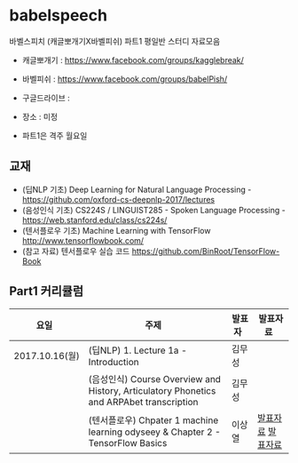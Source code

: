 # babelspeech

바벨스피치 (캐글뽀개기X바벨피쉬) 파트1 평일반 스터디 자료모음

* 캐글뽀개기 : https://www.facebook.com/groups/kagglebreak/
* 바벨피쉬 : https://www.facebook.com/groups/babelPish/

* 구글드라이브 : 
* 장소 : 미정 
* 파트1은 격주 월요일

## 교재
* (딥NLP 기초) Deep Learning for Natural Language Processing - https://github.com/oxford-cs-deepnlp-2017/lectures
* (음성인식 기초) CS224S / LINGUIST285 - Spoken Language Processing - https://web.stanford.edu/class/cs224s/
* (텐서플로우 기초) Machine Learning with TensorFlow http://www.tensorflowbook.com/ 
* (참고 자료) 텐서플로우 실습 코드 https://github.com/BinRoot/TensorFlow-Book


## Part1 커리큘럼
|요일   |주제   |발표자   |발표자료   |
|---|---|---|---|
|2017.10.16(월)|(딥NLP) 1. Lecture 1a - Introduction |김무성||
||(음성인식) Course Overview and History, Articulatory Phonetics and ARPAbet transcription |김무성||
||(텐서플로우) Chpater 1 machine learning odyseey & Chapter 2 - TensorFlow Basics |이상열|[발표자료](https://github.com/KaggleBreak/babelspeech/blob/master/part1/tf_basic/ch01/A%20machine-learning%20odyssey.ipynb) [발표자료](https://github.com/KaggleBreak/babelspeech/blob/master/part1/tf_basic/ch02/TensorFlow%20essentials.ipynb)|



